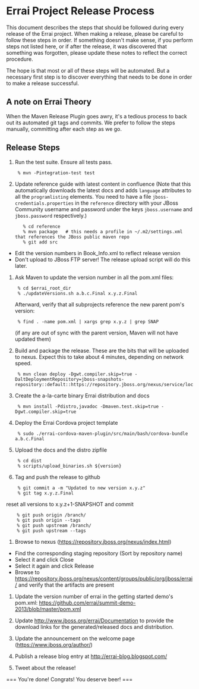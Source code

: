 Errai Project Release Process
=============================

This document describes the steps that should be followed during every release of
the Errai project. When making a release, please be careful to follow these
steps in order. If something doesn't make sense, if you perform steps not listed
here, or if after the release, it was discovered that something was forgotten,
please update these notes to reflect the correct procedure.

The hope is that most or all of these steps will be automated. But a necessary
first step is to discover everything that needs to be done in order to make a
release successful.

A note on Errai Theory
----------------------

When the Maven Release Plugin goes awry, it's a tedious process to back out its
automated git tags and commits. We prefer to follow the steps manually, committing
after each step as we go.

Release Steps
-------------

1. Run the test suite. Ensure all tests pass.

        % mvn -Pintegration-test test
   
1. Update reference guide with latest content in confluence
   (Note that this automatically downloads the latest docs and adds `language` attributes to all the `programlisting` elements.
   You need to have a file `jboss-credentials.properties` in the `reference` directory with your JBoss Community username and
   password under the keys `jboss.username` and `jboss.password` respectively.)
      ```
         % cd reference
         % mvn package   # this needs a profile in ~/.m2/settings.xml that references the JBoss public maven repo
         % git add src
      ```
  * Edit the version numbers in Book_Info.xml to reflect release version
  * Don't upload to JBoss FTP server! The release upload script will do this later.

1. Ask Maven to update the version number in all the pom.xml files:
   
        % cd $errai_root_dir
        % ./updateVersions.sh a.b.c.Final x.y.z.Final
   
   Afterward, verify that all subprojects reference the new parent pom's version:
   
        % find . -name pom.xml | xargs grep x.y.z | grep SNAP
       
   (if any are out of sync with the parent version, Maven will not have updated them)

1. Build and package the release. These are the bits that will be uploaded to nexus.
   Expect this to take about 4 minutes, depending on network speed.

        % mvn clean deploy -Dgwt.compiler.skip=true -DaltDeploymentRepository=jboss-snapshots-repository::default::https://repository.jboss.org/nexus/service/local/staging/deploy/maven2/

1. Create the a-la-carte binary Errai distribution and docs

        % mvn install -Pdistro,javadoc -Dmaven.test.skip=true -Dgwt.compiler.skip=true
        
1. Deploy the Errai Cordova project template

        % sudo ./errai-cordova-maven-plugin/src/main/bash/cordova-bundle a.b.c.Final

1. Upload the docs and the distro zipfile

        % cd dist
        % scripts/upload_binaries.sh ${version}

1. Tag and push the release to github

        % git commit a -m "Updated to new version x.y.z"
        % git tag x.y.z.Final
    
  reset all versions to x.y.z+1-SNAPSHOT and commit
  
        % git push origin /branch/
        % git push origin --tags
        % git push upstream /branch/
        % git push upstream --tags

1. Browse to nexus (https://repository.jboss.org/nexus/index.html)
  * Find the corresponding staging repository (Sort by repository name)
  * Select it and click Close
  * Select it again and click Release
  * Browse to https://repository.jboss.org/nexus/content/groups/public/org/jboss/errai/ and verify that 
     the artifacts are present

1. Update the version number of errai in the getting started demo's pom.xml:
  https://github.com/errai/summit-demo-2013/blob/master/pom.xml

1. Update http://www.jboss.org/errai/Documentation to provide the download links for
   the generated/released docs and distribution.

1. Update the announcement on the welcome page (https://www.jboss.org/author/)

1. Publish a release blog entry at http://errai-blog.blogspot.com/

1. Tweet about the release!

=== You're done! Congrats! You deserve beer! ===
